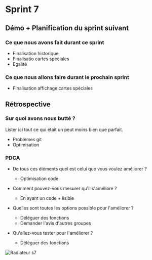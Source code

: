 # Sprint 7

## Démo + Planification du sprint suivant

### Ce que nous avons fait durant ce sprint
* Finalisation historique
* Finalisatio cartes speciales
* Egalité



### Ce que nous allons faire durant le prochain sprint
* Finalisation affichage cartes spéciales

## Rétrospective

### Sur quoi avons nous butté ?
Lister ici tout ce qui était un peut moins bien que parfait.
* Problèmes git
* Optimisation

### PDCA
* De tous ces éléments quel est celui que vous voulez améliorer ?
    * Optimisation code
  
* Comment pouvez-vous mesurer qu'il s'améliore ?
    *  En ayant un code + lisible

* Quelles sont toutes les options possible pour l'améliorer ?
    * Déléguer des fonctions
    * Demander l'avis d'autres groupes

* Qu'allez-vous tester pour l'améliorer ?
    * Déléguer des fonctions

![Radiateur s7](/doc/sprint-7/Rad_sprint-7.jpg)

